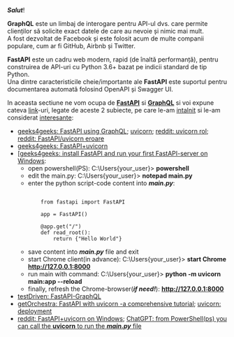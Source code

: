 ***Salut***!

**GraphQL** este un limbaj de interogare pentru API-ul dvs. care permite clienților să solicite exact datele de care au nevoie și nimic mai mult. 
<br/>A fost dezvoltat de Facebook și este folosit acum de multe companii populare, cum ar fi GitHub, Airbnb și Twitter.

**FastAPI** este un cadru web modern, rapid (de înaltă performanță), pentru construirea de API-uri cu Python 3.6+ bazat pe indicii standard de tip Python. 
<br/>Una dintre caracteristicile cheie/importante ale **FastAPI** este suportul pentru documentarea automată folosind OpenAPI și Swagger UI.

In aceasta sectiune ne vom ocupa de [**FastAPI**](https://fastapi.tiangolo.com/) si [**GraphQL**](https://graphql.org/) si voi expune cateva [link](https://www.google.com/search?q=FastAPI+GraphQL&sca_esv=7bada7996407e364&rlz=1C1CHBF_enRO1132RO1132&sxsrf=AHTn8zpMdy_igG3Q1yx_vq9RrAQpc5Yplg%3A1743252620260&ei=jOznZ4fLD7yHxc8Ppva_-Q8&ved=0ahUKEwiHwbyJqq-MAxW8Q_EDHSb7L_8Q4dUDCBA&uact=5&oq=FastAPI+GraphQL&gs_lp=Egxnd3Mtd2l6LXNlcnAiD0Zhc3RBUEkgR3JhcGhRTDIKECMYgAQYJxiKBTIGEAAYBxgeMgYQABgHGB4yCBAAGIAEGMsBMggQABiABBjLATIIEAAYgAQYywEyBBAAGB4yBhAAGAoYHjIEEAAYHjIEEAAYHki-HVAAWJcUcAB4AZABAJgBkgGgAYMIqgEDMC44uAEDyAEA-AEBmAIIoAKbCMICBxAjGLACGCfCAgcQABiABBgNwgIIEAAYBxgKGB7CAggQABgTGAcYHsICChAAGBMYBxgKGB6YAwCSBwMwLjigB9Q3&sclient=gws-wiz-serp)-uri, legate de aceste 2 subiecte, pe care le-am [intalnit](https://fastapi.tiangolo.com/how-to/graphql/) si le-am considerat [interesante](https://medium.com/@ryk.kiel/graphql-and-fastapi-the-ultimate-combination-for-building-apis-with-python-f4391bf5505c):

 - [geeks4geeks: FastAPI using GraphQL](https://www.geeksforgeeks.org/fastapi-using-graphql/); [uvicorn](https://www.uvicorn.org/); [reddit: uvicorn rol](https://www.reddit.com/r/Python/comments/74rsi8/noob_question_what_is_the_role_of_uvloopuvicorn/?tl=ro); [reddit: FastAPI/uvicorn eroare](https://www.reddit.com/r/html5/comments/14n68fc/im_trying_to_access_an_api_i_built_with_python/?tl=ro)
 - [geeks4geeks: FastAPI+uvicorn](https://www.geeksforgeeks.org/fastapi-uvicorn/)
 - [[geeks4geeks: install FastAPI and run your first FastAPI-server on Windows](https://www.geeksforgeeks.org/install-fastapi-and-run-your-first-fastapi-server-on-windows/):
    - open powershell(PS): C:\Users\{your_user}> **powershell**
    - edit the main.py:    C:\Users\{your_user}> **notepad main.py**
    - enter the python script-code content into ***main.py***:
      <pre><code>
          from fastapi import FastAPI
          
          app = FastAPI()
          
          @app.get("/")
          def read_root():
              return {"Hello World"}</code></pre>
    - save content into ***main.py*** file and exit
    - start Chrome client(in advance): C:\Users\{your_user}> **start Chrome  http://127.0.0.1:8000**
    - run main with command: C:\Users\{your_user}> **python -m uvicorn main:app --reload**
    - finally, refresh the Chrome-browser(***if need!***):  **http://127.0.0.1:8000**
 - [testDriven: FastAPI-GraphQL](https://testdriven.io/blog/fastapi-graphql/)
 - [getOrchestra: FastAPI with uvicorn -a comprehensive tutorial](https://www.getorchestra.io/guides/fastapi-with-uvicorn-a-comprehensive-tutorial); [uvicorn: deployment](https://www.uvicorn.org/deployment/)
 - [reddit: FastAPI+uvicorn on Windows](https://www.reddit.com/r/learnpython/comments/15yf538/fastapiuvicorn_on_windows/); [ChatGPT: from PowerShell(ps) you can call the **uvicorn** to run the ***main.py*** file](https://chatgpt.com/share/67e7f89e-ae6c-800b-b88b-72e03ea14582)
